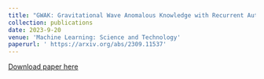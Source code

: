 ```yaml
---
title: "GWAK: Gravitational Wave Anomalous Knowledge with Recurrent Autoencoders"
collection: publications
date: 2023-9-20
venue: 'Machine Learning: Science and Technology'
paperurl: ' https://arxiv.org/abs/2309.11537'
---
```

[Download paper here]( https://arxiv.org/abs/2309.11537)

